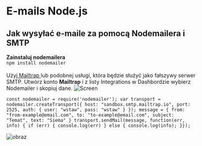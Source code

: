 # E-mails Node.js
## Jak wysyłać e-maile za pomocą Nodemailera i SMTP
**Zainstaluj nodemailera** <br>
`npm install nodemailer` <br> <br>
Użyj[ Mailtrap ](https://mailtrap.io/)lub podobnej usługi, która będzie służyć jako fałszywy serwer SMTP.
Utwórz konto **Mailtrap** i z listy Integrations w Dashbordzie wybierz Nodemailer i skopiuj dane.
![Screen](https://www.courier.com/_next/image/?url=https%3A%2F%2Fimages.ctfassets.net%2Fz7iqk1q8njt4%2F6H4GZGxNUtAn6O0PkyqI80%2Fa0f71c30cc970433161253ca0014885e%2FMailtrap.jpg&w=3840&q=100)

`const nodemailer = require('nodemailer');
var transport = nodemailer.createTransport({
    host: "sandbox.smtp.mailtrap.io",
    port: 2525,
    auth: {
      user: "wstaw",
      pass: "wstaw"
    }
  });
message = {
    from: "from-example@email.com",
    to: "to-example@email.com",
    subject: "Temat",
    text: "Siema"
}
transport.sendMail(message, function(err, info) {
    if (err) {
      console.log(err)
    } else {
      console.log(info);
    }});`

![obraz](https://github.com/juleryk/ZAW-spw-email-db/assets/90791529/bb8ca636-f9aa-4eb2-bce9-fda37161b321)
